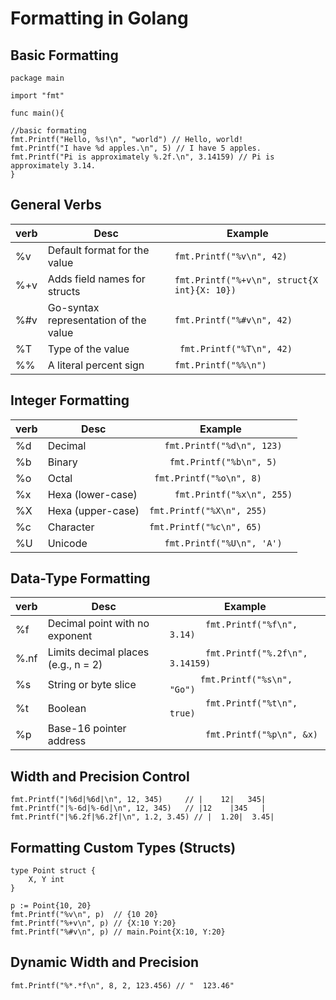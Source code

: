 # Formatting in Golang

## Basic Formatting

```golang
package main 

import "fmt"

func main(){

//basic formating
fmt.Printf("Hello, %s!\n", "world") // Hello, world!
fmt.Printf("I have %d apples.\n", 5) // I have 5 apples.
fmt.Printf("Pi is approximately %.2f.\n", 3.14159) // Pi is approximately 3.14.
}
```

## General Verbs
|verb|Desc|Example|
|---|---|---|
|%v|	Default format for the value|	`fmt.Printf("%v\n", 42)`|
|%+v|	Adds field names for structs|`fmt.Printf("%+v\n", struct{X int}{X: 10})`|
|%#v|	Go-syntax representation of the value|`fmt.Printf("%#v\n", 42)`|
|%T|Type of the value|`	fmt.Printf("%T\n", 42)`|
|%%|A literal percent sign|	`fmt.Printf("%%\n")`|

## Integer Formatting
|verb|Desc|Example|
|---|---|---|
|%d|	Decimal|	`	fmt.Printf("%d\n", 123)`|
|%b|	Binary|`	fmt.Printf("%b\n", 5)`|
|%o|	Octal|`	fmt.Printf("%o\n", 8)`|
|%x|Hexa (lower-case)|`		fmt.Printf("%x\n", 255)`|
|%X|Hexa (upper-case)|	`fmt.Printf("%X\n", 255)`|
|%c|Character|	`fmt.Printf("%c\n", 65)`|
|%U|Unicode|	`	fmt.Printf("%U\n", 'A')`|

## Data-Type Formatting
|verb|Desc|Example|
|---|---|---|
|%f|		Decimal point with no exponent|	`		fmt.Printf("%f\n", 3.14)`|
|%.nf|	Limits decimal places (e.g., n = 2)|	`		fmt.Printf("%.2f\n", 3.14159)`|
|%s|		String or byte slice|`		fmt.Printf("%s\n", "Go")`|
|%t|	Boolean|`		fmt.Printf("%t\n", true)`|
|%p|Base-16 pointer address|`		fmt.Printf("%p\n", &x)`|

## Width and Precision Control

```golang
fmt.Printf("|%6d|%6d|\n", 12, 345)     // |    12|   345|
fmt.Printf("|%-6d|%-6d|\n", 12, 345)   // |12    |345   |
fmt.Printf("|%6.2f|%6.2f|\n", 1.2, 3.45) // |  1.20|  3.45|
```

## Formatting Custom Types (Structs)

```golang
type Point struct {
    X, Y int
}

p := Point{10, 20}
fmt.Printf("%v\n", p)  // {10 20}
fmt.Printf("%+v\n", p) // {X:10 Y:20}
fmt.Printf("%#v\n", p) // main.Point{X:10, Y:20}

```

## Dynamic Width and Precision

```golang
fmt.Printf("%*.*f\n", 8, 2, 123.456) // "  123.46"

```



